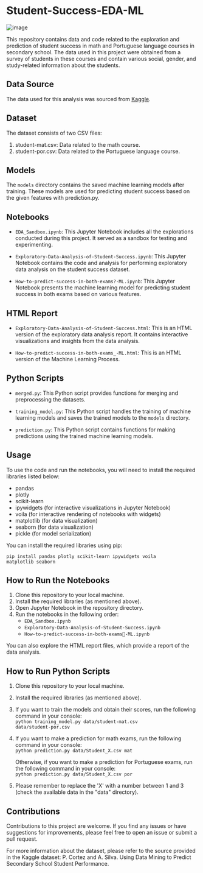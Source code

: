 # Student-Success-EDA-ML

![image](academicsucess.jpg)

This repository contains data and code related to the exploration and prediction of student success in math and Portuguese language courses in secondary school. The data used in this project were obtained from a survey of students in these courses and contain various social, gender, and study-related information about the students.

## Data Source

The data used for this analysis was sourced from [Kaggle](https://www.kaggle.com/datasets/uciml/student-alcohol-consumption?datasetId=251&sortBy=voteCount&select=student-merge.R). 

## Dataset
The dataset consists of two CSV files:

1. student-mat.csv: Data related to the math course.
2. student-por.csv: Data related to the Portuguese language course.

## Models

The `models` directory contains the saved machine learning models after training. These models are used for predicting student success based on the given features with prediction.py.

## Notebooks

- `EDA_Sandbox.ipynb`: This Jupyter Notebook includes all the explorations conducted during this project. It served as a sandbox for testing and experimenting.

- `Exploratory-Data-Analysis-of-Student-Success.ipynb`: This Jupyter Notebook contains the code and analysis for performing exploratory data analysis on the student success dataset.

- `How-to-predict-success-in-both-exams?-ML.ipynb`: This Jupyter Notebook presents the machine learning model for predicting student success in both exams based on various features.

## HTML Report

- `Exploratory-Data-Analysis-of-Student-Success.html`: This is an HTML version of the exploratory data analysis report. It contains interactive visualizations and insights from the data analysis.

- `How-to-predict-success-in-both-exams_-ML.html`: This is an HTML version of the Machine Learning Process.

## Python Scripts

- `merged.py`: This Python script provides functions for merging and preprocessing the datasets.

- `training_model.py`: This Python script handles the training of machine learning models and saves the trained models to the `models` directory.

- `prediction.py`: This Python script contains functions for making predictions using the trained machine learning models.

## Usage

To use the code and run the notebooks, you will need to install the required libraries listed below:

- pandas
- plotly
- scikit-learn
- ipywidgets (for interactive visualizations in Jupyter Notebook)
- voila (for interactive rendering of notebooks with widgets)
- matplotlib (for data visualization)
- seaborn (for data visualization)
- pickle (for model serialization)

You can install the required libraries using pip:

<code>pip install pandas plotly scikit-learn ipywidgets voila matplotlib seaborn</code>

## How to Run the Notebooks

1. Clone this repository to your local machine.
2. Install the required libraries (as mentioned above).
3. Open Jupyter Notebook in the repository directory.
4. Run the notebooks in the following order:
   - `EDA_Sandbox.ipynb`
   - `Exploratory-Data-Analysis-of-Student-Success.ipynb`
   - `How-to-predict-success-in-both-exams-ML.ipynb`

You can also explore the HTML report files, which provide a report of the data analysis.

## How to Run Python Scripts

1. Clone this repository to your local machine.
2. Install the required libraries (as mentioned above).
3. If you want to train the models and obtain their scores, run the following command in your console:  
   <code>python training_model.py data/student-mat.csv data/student-por.csv</code>
4. If you want to make a prediction for math exams, run the following command in your console:  
   <code>python prediction.py data/Student_X.csv mat</code>

   Otherwise, if you want to make a prediction for Portuguese exams, run the following command in your console:  
   <code>python prediction.py data/Student_X.csv por</code>
5. Please remember to replace the 'X' with a number between 1 and 3 (check the available data in the "data" directory).


## Contributions

Contributions to this project are welcome. If you find any issues or have suggestions for improvements, please feel free to open an issue or submit a pull request.

For more information about the dataset, please refer to the source provided in the Kaggle dataset:
P. Cortez and A. Silva. Using Data Mining to Predict Secondary School Student Performance.
